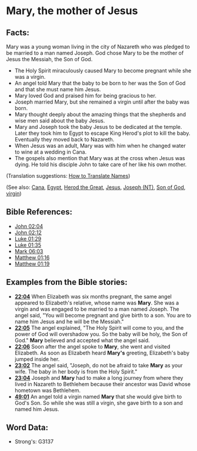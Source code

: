 # Mary, the mother of Jesus #

## Facts: ##

Mary was a young woman living in the city of Nazareth who was pledged to be married to a man named Joseph. God chose Mary to be the mother of Jesus the Messiah, the Son of God.

* The Holy Spirit miraculously caused Mary to become pregnant while she was a virgin.
* An angel told Mary that the baby to be born to her was the Son of God and that she must name him Jesus.
* Mary loved God and praised him for being gracious to her.
* Joseph married Mary, but she remained a virgin until after the baby was born.
* Mary thought deeply about the amazing things that the shepherds and wise men said about the baby Jesus.
* Mary and Joseph took the baby Jesus to be dedicated at the temple. Later they took him to Egypt to escape King Herod's plot to kill the baby. Eventually they moved back to Nazareth.
* When Jesus was an adult, Mary was with him when he changed water to wine at a wedding in Cana.
* The gospels also mention that Mary was at the cross when Jesus was dying. He told his disciple John to take care of her like his own mother.

(Translation suggestions: [How to Translate Names](rc://en/ta/man/translate/translate-names))

(See also: [Cana](../names/cana.md), [Egypt](../names/egypt.md), [Herod the Great](../names/herodthegreat.md), [Jesus](../kt/jesus.md), [Joseph (NT)](../names/josephnt.md), [Son of God](../kt/sonofgod.md), [virgin](../other/virgin.md))

## Bible References: ##

* [John 02:04](rc://en/tn/help/jhn/02/04)
* [John 02:12](rc://en/tn/help/jhn/02/12)
* [Luke 01:29](rc://en/tn/help/luk/01/29)
* [Luke 01:35](rc://en/tn/help/luk/01/35)
* [Mark 06:03](rc://en/tn/help/mrk/06/03)
* [Matthew 01:16](rc://en/tn/help/mat/01/16)
* [Matthew 01:19](rc://en/tn/help/mat/01/19)

## Examples from the Bible stories: ##

* __[22:04](rc://en/tn/help/obs/22/04)__ When Elizabeth was six months pregnant, the same angel appeared to Elizabeth's relative, whose name was __Mary__. She was a virgin and was engaged to be married to a man named Joseph. The angel said, "You will become pregnant and give birth to a son. You are to name him Jesus and he will be the Messiah."
* __[22:05](rc://en/tn/help/obs/22/05)__ The angel explained, "The Holy Spirit will come to you, and the power of God will overshadow you. So the baby will be holy, the Son of God." __Mary__ believed and accepted what the angel said.
* __[22:06](rc://en/tn/help/obs/22/06)__ Soon after the angel spoke to __Mary__, she went and visited Elizabeth. As soon as Elizabeth heard __Mary's__ greeting, Elizabeth's baby jumped inside her.
* __[23:02](rc://en/tn/help/obs/23/02)__ The angel said, "Joseph, do not be afraid to take __Mary__ as your wife. The baby in her body is from the Holy Spirit."
* __[23:04](rc://en/tn/help/obs/23/04)__ Joseph and __Mary__ had to make a long journey from where they lived in Nazareth to Bethlehem because their ancestor was David whose hometown was Bethlehem.
* __[49:01](rc://en/tn/help/obs/49/01)__ An angel told a virgin named __Mary__ that she would give birth to God's Son. So while she was still a virgin, she gave birth to a son and named him Jesus. 

## Word Data: ##

* Strong's: G3137
